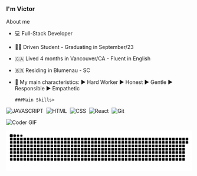 ### I'm Victor 

About me
- 💻 Full-Stack Developer
- 👨‍🎓 Driven Student - Graduating in September/23
- 🇨🇦 Lived 4 months in Vancouver/CA - Fluent in English
- 🇧🇷 Residing in Blumenau - SC
- 🧠 My main characteristics:
      ▶️ Hard Worker
      ▶️ Honest
      ▶️ Gentle
      ▶️ Responsible
      ▶️ Empathetic

      ###Main Skills>
![JAVASCRIPT](https://img.shields.io/badge/-Javascript-0D1117?style=for-the-badge&logo=JavaScript&logoColor=yellow&labelColor=0D1117)&nbsp;
![HTML](https://img.shields.io/badge/-HTML-0D1117?style=for-the-badge&logo=HTML5&labelColor=0D1117)&nbsp;
![CSS](https://img.shields.io/badge/-CSS-0D1117?style=for-the-badge&logo=CSS3&logoColor=1572B6&labelColor=0D1117)&nbsp;
![React](https://img.shields.io/badge/-React-0D1117?style=for-the-badge&logo=react&labelColor=0D1117)&nbsp;
![Git](https://img.shields.io/badge/-Git-0D1117?style=for-the-badge&logo=git&labelColor=0D1117)&nbsp;

  
<img src="https://media.giphy.com/media/SWoSkN6DxTszqIKEqv/giphy.gif" alt="Coder GIF" width="500">

![Snake animation](https://github.com/vvmafra/vvmafra/blob/output/github-contribution-grid-snake-svg.svg)

<!--
**vvmafra/vvmafra** is a ✨ _special_ ✨ repository because its `README.md` (this file) appears on your GitHub profile.

Here are some ideas to get you started:

- 🔭 I’m currently working on ...
- 🌱 I’m currently learning ...
- 👯 I’m looking to collaborate on ...
- 🤔 I’m looking for help with ...
- 💬 Ask me about ...
- 📫 How to reach me: ...
- 😄 Pronouns: ...
- ⚡ Fun fact: ...
-->
